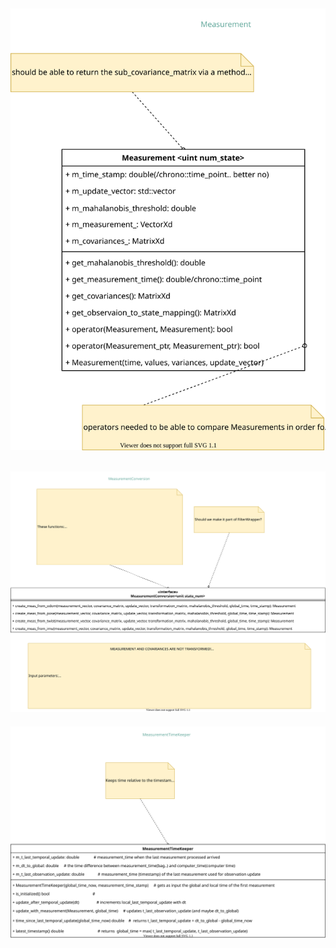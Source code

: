 ![](../images/LocalizationFusionLibrary_UML-Measurement.svg)
----
![](../images/LocalizationFusionLibrary_UML-MeasurementConversions.svg)
----
![](../images/LocalizationFusionLibrary_UML-MeasurementTimeKeeper.svg)